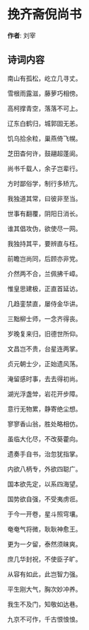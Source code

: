 # 挽齐斋倪尚书

**作者**: 刘宰

## 诗词内容

南山有孤松，屹立几寻丈。

雪根雨露滋，藤萝巧相傍。

高柯撑青空，落落不可上。

辽东白鹤归，城郭固无恙。

饥乌拾余粒，巢燕倚飞幌。

芝田杳何许，鼓翮超蓬阆。

尚书千载人，余子岂辈行。

方时鄙俗学，制行多矫亢。

我独道其常，曰彼非至当。

世事有翻覆，阴阳日消长。

谁其倡攻伪，欲使尽一网。

我独持其平，要辨直与枉。

前瞻岂尚同，后顾亦非党。

介然两不合，兰佩拂千嶂。

惟皇思建极，正直首延访。

几趋銮禁直，屡侍金华讲。

三黜柳士师，一念齐得丧。

岁晚复来归，旧德世所仰。

文昌岂不贵，台星连两掌。

贞元朝士少，正始遗风荡。

淹留感时事，去去得初尚。

湖光浮盏斚，岩花开步障。

意行无物累，静寄绝尘想。

寥寥香山翁，胜处略相仿。

虽临大化尽，不改葵藿向。

遗奏手自书，治忽犹指掌。

内欲八柄专，外欲四聪广。

国本欲先定，以系四海望。

国势欲自强，不受夷虏诳。

于今一开卷，星斗照穹壤。

奄奄气将微，耿耿神愈王。

更为一夕留，泰然须昧爽。

庶几华封祝，不使臣子旷。

从容有如此，此岂智力强。

平生刚大气，胸次妙冲养。

我生不及门，知敬如达巷。

九京不可作，千古恨悢悢。

